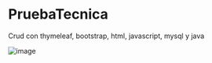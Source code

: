 # PruebaTecnica
Crud con thymeleaf, bootstrap, html, javascript, mysql y java

![image](https://github.com/SofiaBorda/PruebaTecnica/assets/125928731/2a27dbc3-a8a9-4c75-8727-9bb59cbc83be)



